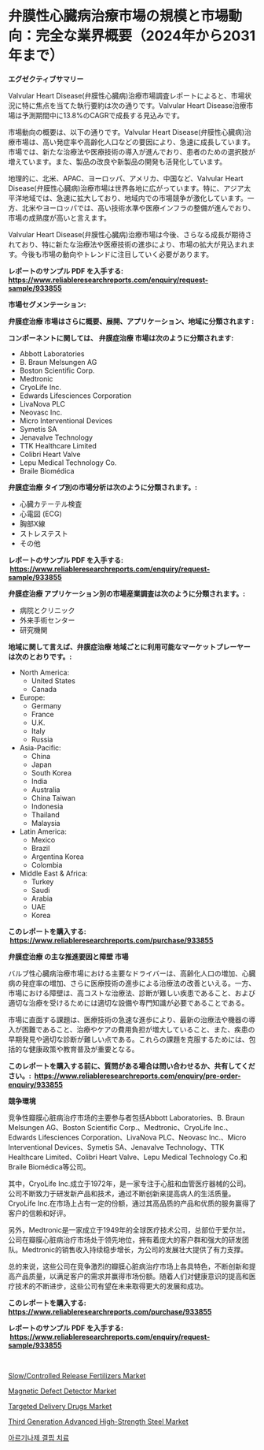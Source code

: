 <p><h1>弁膜性心臓病治療市場の規模と市場動向：完全な業界概要（2024年から2031年まで）</h1></p><p><strong>エグゼクティブサマリー</strong></p>
<p><p>Valvular Heart Disease(弁膜性心臓病)治療市場調査レポートによると、市場状況に特に焦点を当てた執行要約は次の通りです。Valvular Heart Disease治療市場は予測期間中に13.8%のCAGRで成長する見込みです。</p><p>市場動向の概要は、以下の通りです。Valvular Heart Disease(弁膜性心臓病)治療市場は、高い発症率や高齢化人口などの要因により、急速に成長しています。市場では、新たな治療法や医療技術の導入が進んでおり、患者のための選択肢が増えています。また、製品の改良や新製品の開発も活発化しています。</p><p>地理的に、北米、APAC、ヨーロッパ、アメリカ、中国など、Valvular Heart Disease(弁膜性心臓病)治療市場は世界各地に広がっています。特に、アジア太平洋地域では、急速に拡大しており、地域内での市場競争が激化しています。一方、北米やヨーロッパでは、高い技術水準や医療インフラの整備が進んでおり、市場の成熟度が高いと言えます。</p><p>Valvular Heart Disease(弁膜性心臓病)治療市場は今後、さらなる成長が期待されており、特に新たな治療法や医療技術の進歩により、市場の拡大が見込まれます。今後も市場の動向やトレンドに注目していく必要があります。</p></p>
<p><strong>レポートのサンプル PDF を入手する: <a href="https://www.reliableresearchreports.com/enquiry/request-sample/933855">https://www.reliableresearchreports.com/enquiry/request-sample/933855</a></strong></p>
<p><strong>市場セグメンテーション:</strong></p>
<p><strong> 弁膜症治療 市場はさらに概要、展開、アプリケーション、地域に分類されます :</strong></p>
<p><strong>コンポーネントに関しては、 弁膜症治療 市場は次のように分類されます: &nbsp;</strong></p>
<p><ul><li>Abbott Laboratories</li><li>B. Braun Melsungen AG</li><li>Boston Scientific Corp.</li><li>Medtronic</li><li>CryoLife Inc.</li><li>Edwards Lifesciences Corporation</li><li>LivaNova PLC</li><li>Neovasc Inc.</li><li>Micro Interventional Devices</li><li>Symetis SA</li><li>Jenavalve Technology</li><li>TTK Healthcare Limited</li><li>Colibri Heart Valve</li><li>Lepu Medical Technology Co.</li><li>Braile Biomédica</li></ul></p>
<p><strong> 弁膜症治療 タイプ別の市場分析は次のように分類されます。:</strong></p>
<p><ul><li>心臓カテーテル検査</li><li>心電図 (ECG)</li><li>胸部X線</li><li>ストレステスト</li><li>その他</li></ul></p>
<p><strong>レポートのサンプル PDF を入手する: &nbsp;<a href="https://www.reliableresearchreports.com/enquiry/request-sample/933855">https://www.reliableresearchreports.com/enquiry/request-sample/933855</a></strong></p>
<p><strong> 弁膜症治療 アプリケーション別の市場産業調査は次のように分類されます。:</strong></p>
<p><ul><li>病院とクリニック</li><li>外来手術センター</li><li>研究機関</li></ul></p>
<p><strong>地域に関して言えば、弁膜症治療 地域ごとに利用可能なマーケットプレーヤーは次のとおりです。:</strong></p>
<p><ul>
    <li>
        North America:
        <ul>
            <li>United States</li>
            <li>Canada</li>
        </ul>
    </li>
    <li>
        Europe:
        <ul>
            <li>Germany</li>
            <li>France</li>
            <li>U.K.</li>
            <li>Italy</li>
            <li>Russia</li>
        </ul>
    </li>
    <li>
        Asia-Pacific:
        <ul>
            <li>China</li>
            <li>Japan</li>
            <li>South Korea</li>
            <li>India</li>
            <li>Australia</li>
            <li>China Taiwan</li>
            <li>Indonesia</li>
            <li>Thailand</li>
            <li>Malaysia</li>
        </ul>
    </li>
    <li>
        Latin America:
        <ul>
            <li>Mexico</li>
            <li>Brazil</li>
            <li>Argentina Korea</li>
            <li>Colombia</li>
        </ul>
    </li>
    <li>
        Middle East & Africa:
        <ul>
            <li>Turkey</li>
            <li>Saudi</li>
            <li>Arabia</li>
            <li>UAE</li>
            <li>Korea</li>
        </ul>
    </li>
    </ul></p>
<p><strong>このレポートを購入する: &nbsp;<a href="https://www.reliableresearchreports.com/purchase/933855">https://www.reliableresearchreports.com/purchase/933855</a></strong></p>
<p><strong>弁膜症治療 の主な推進要因と障壁 市場</strong></p>
<p><p>バルブ性心臓病治療市場における主要なドライバーは、高齢化人口の増加、心臓病の発症率の増加、さらに医療技術の進歩による治療法の改善といえる。一方、市場における障壁は、高コストな治療法、診断が難しい疾患であること、および適切な治療を受けるためには適切な設備や専門知識が必要であることである。</p><p>市場に直面する課題は、医療技術の急速な進歩により、最新の治療法や機器の導入が困難であること、治療やケアの費用負担が増大していること、また、疾患の早期発見や適切な診断が難しい点である。これらの課題を克服するためには、包括的な健康政策や教育普及が重要となる。</p></p>
<p><strong>このレポートを購入する前に、質問がある場合は問い合わせるか、共有してください。:&nbsp; <a href="https://www.reliableresearchreports.com/enquiry/pre-order-enquiry/933855">https://www.reliableresearchreports.com/enquiry/pre-order-enquiry/933855</a></strong></p>
<p><strong>競争環境</strong></p>
<p><p>竞争性瓣膜心脏病治疗市场的主要参与者包括Abbott Laboratories、B. Braun Melsungen AG、Boston Scientific Corp.、Medtronic、CryoLife Inc.、Edwards Lifesciences Corporation、LivaNova PLC、Neovasc Inc.、Micro Interventional Devices、Symetis SA、Jenavalve Technology、TTK Healthcare Limited、Colibri Heart Valve、Lepu Medical Technology Co.和Braile Biomédica等公司。</p><p>其中，CryoLife Inc.成立于1972年，是一家专注于心脏和血管医疗器械的公司。公司不断致力于研发新产品和技术，通过不断创新来提高病人的生活质量。CryoLife Inc.在市场上占有一定的份额，通过其高品质的产品和优质的服务赢得了客户的信赖和好评。</p><p>另外，Medtronic是一家成立于1949年的全球医疗技术公司，总部位于爱尔兰。公司在瓣膜心脏病治疗市场处于领先地位，拥有着庞大的客户群和强大的研发团队。Medtronic的销售收入持续稳步增长，为公司的发展壮大提供了有力支撑。</p><p>总的来说，这些公司在竞争激烈的瓣膜心脏病治疗市场上各具特色，不断创新和提高产品质量，以满足客户的需求并赢得市场份额。随着人们对健康意识的提高和医疗技术的不断进步，这些公司有望在未来取得更大的发展和成功。</p></p>
<p><strong>このレポートを購入する: &nbsp; <a href="https://www.reliableresearchreports.com/purchase/933855">https://www.reliableresearchreports.com/purchase/933855</a></strong></p>
<p><strong>レポートのサンプル PDF を入手する: &nbsp;<a href="https://www.reliableresearchreports.com/enquiry/request-sample/933855">https://www.reliableresearchreports.com/enquiry/request-sample/933855</a></strong><strong></strong></p>
<p>&nbsp;</p>
<p><p><a href="https://zircon-bluebell-299.notion.site/Slow-Controlled-Release-Fertilizers-Market-Size-and-Examines-its-Market-Scope-with-a-Primary-Focus-2312fefa3f1c4e669727f626ee9f4582">Slow/Controlled Release Fertilizers Market</a></p><p><a href="https://natural-crush-b99.notion.site/Magnetic-Defect-Detector-Market-Research-Report-Forecasted-for-Period-from-2024-2031-by-Market-Ty-1c607f4b6e8a45499fefb1969bc23f72">Magnetic Defect Detector Market</a></p><p><a href="https://github.com/markusgodoy/Market-Research-Report-List-2/blob/main/targeted-delivery-drugs-market.md">Targeted Delivery Drugs Market</a></p><p><a href="https://github.com/luckyshygirl/Market-Research-Report-List-3/blob/main/third-generation-advanced-high-strength-steel-market.md">Third Generation Advanced High-Strength Steel Market</a></p><p><a href="https://github.com/vsnao330707/Market-Research-Report-List-1/blob/main/5430248184105.md">아르기나제 결핍 치료</a></p></p>